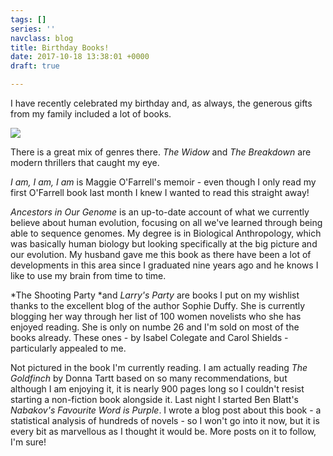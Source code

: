 ```yaml
---
tags: []
series: ''
navclass: blog
title: Birthday Books!
date: 2017-10-18 13:38:01 +0000
draft: true

---
```



I have recently celebrated my birthday and, as always, the generous gifts from my family included a lot of books.

![](/uploads/2017/10/18/birthdaybooks.jpg)

There is a great mix of genres there. *The Widow* and *The Breakdown* are modern thrillers that caught my eye.

*I am, I am, I am* is Maggie O'Farrell's memoir - even though I only read my first O'Farrell book last month I knew I wanted to read this straight away!

*Ancestors in Our Genome* is an up-to-date account of what we currently believe about human evolution, focusing on all we've learned through being able to sequence genomes. My degree is in Biological Anthropology, which was basically human biology but looking specifically at the big picture and our evolution. My husband gave me this book as there have been a lot of developments in this area since I graduated nine years ago and he knows I like to use my brain from time to time.

*The Shooting Party *and *Larry's Party* are books I put on my wishlist thanks to the excellent blog of the author Sophie Duffy. She is currently blogging her way through her list of 100 women novelists who she has enjoyed reading. She is only on numbe 26 and I'm sold on most of the books already. These ones - by Isabel Colegate and Carol Shields - particularly appealed to me.

Not pictured in the book I'm currently reading. I am actually reading *The Goldfinch* by Donna Tartt based on so many recommendations, but although I am enjoying it, it is nearly 900 pages long so I couldn't resist starting a non-fiction book alongside it. Last night I started Ben Blatt's *Nabakov's Favourite Word is Purple*. I wrote a blog post about this book - a statistical analysis of hundreds of novels - so I won't go into it now, but it is every bit as marvellous as I thought it would be. More posts on it to follow, I'm sure!